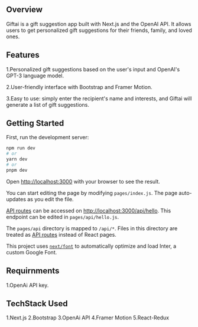 
## Overview
 Giftai is a gift suggestion app built with Next.js and the OpenAI API. It allows users to get personalized gift suggestions for their friends, family, and loved ones.

## Features
 1.Personalized gift suggestions based on the user's input and OpenAI's GPT-3 language model.
 
 2.User-friendly interface with Bootstrap and Framer Motion.
 
 3.Easy to use: simply enter the recipient's name and interests, and Giftai will generate a list of gift suggestions.



## Getting Started

First, run the development server:

```bash
npm run dev
# or
yarn dev
# or
pnpm dev
```

Open [http://localhost:3000](http://localhost:3000) with your browser to see the result.

You can start editing the page by modifying `pages/index.js`. The page auto-updates as you edit the file.

[API routes](https://nextjs.org/docs/api-routes/introduction) can be accessed on [http://localhost:3000/api/hello](http://localhost:3000/api/hello). This endpoint can be edited in `pages/api/hello.js`.

The `pages/api` directory is mapped to `/api/*`. Files in this directory are treated as [API routes](https://nextjs.org/docs/api-routes/introduction) instead of React pages.

This project uses [`next/font`](https://nextjs.org/docs/basic-features/font-optimization) to automatically optimize and load Inter, a custom Google Font.

## Requirnments
 1.OpenAi API key.

## TechStack Used
1.Next.js
2.Bootstrap
3.OpenAi API
4.Framer Motion
5.React-Redux




